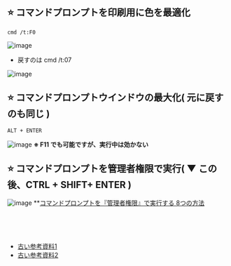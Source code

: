 ## ⭐ コマンドプロンプトを印刷用に色を最適化
```
cmd /t:F0
```
![image](https://user-images.githubusercontent.com/1501327/144368704-107eb71c-7f35-4300-9235-0ca75a5277d4.png)

- 戻すのは cmd /t:07

![image](https://user-images.githubusercontent.com/1501327/144368832-14ee92ed-4111-43bf-953d-fa2b877a5adb.png)

## ⭐ コマンドプロンプトウインドウの最大化( 元に戻すのも同じ )
```
ALT + ENTER
```
![image](https://user-images.githubusercontent.com/1501327/144369546-1d9fe26b-6ba0-4911-bf8e-39491c861ef5.png)
**※ F11 でも可能ですが、実行中は効かない**

## ⭐ コマンドプロンプトを管理者権限で実行( ▼ この後、CTRL + SHIFT+ ENTER )
![image](https://user-images.githubusercontent.com/1501327/144696028-a66456e2-dd4a-40f7-a68d-ef4cf7bb2213.png)
**[コマンドプロンプトを『管理者権限』で実行する 8つの方法](https://winofsql.jp/lightbox/command-admin-20211104-964.html)

<br><br><br>
- [古い参考資料1](https://atmarkit.itmedia.co.jp/ait/articles/0006/22/news001_2.html)
- [古い参考資料2](https://ginpro.winofsql.jp/article/477228070.html)

